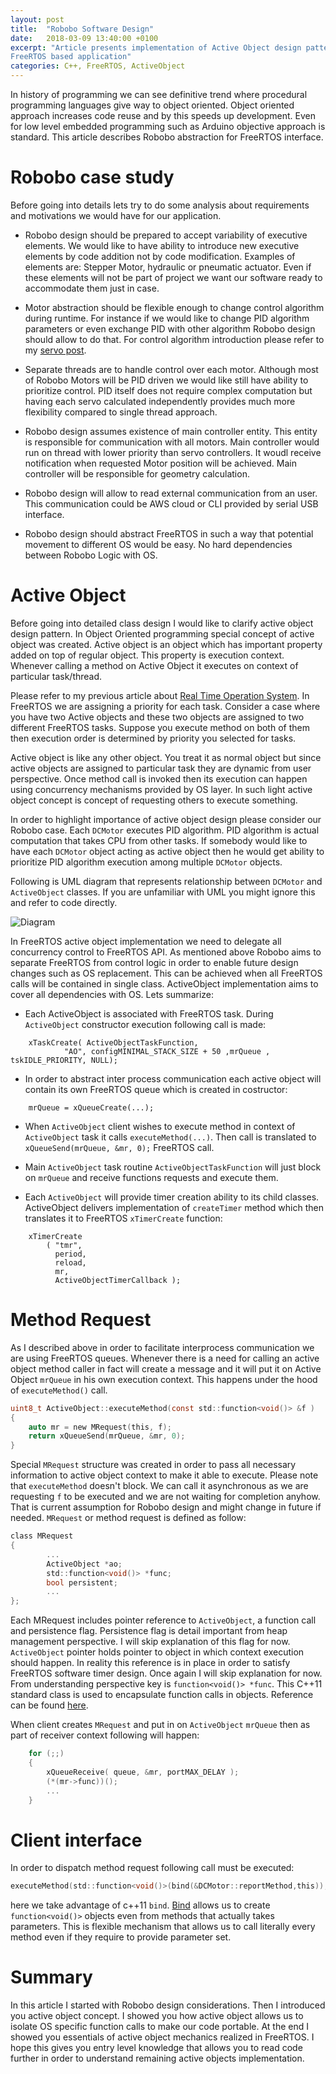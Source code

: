 ```yaml
---
layout: post
title:  "Robobo Software Design"
date:   2018-03-09 13:40:00 +0100
excerpt: "Article presents implementation of Active Object design pattern for
FreeRTOS based application"
categories: C++, FreeRTOS, ActiveObject
---
```

In history of programming we can see definitive trend where procedural
programming languages give way to object oriented. Object oriented approach
increases code reuse and by this speeds up development.  Even for low level
embedded programming such as Arduino objective approach is standard. This
article describes Robobo abstraction for FreeRTOS interface.


# Robobo case study
Before going into details lets try to do some analysis about requirements and
motivations we would have for our application. 

- Robobo design should be prepared to accept variability of executive elements. 
  We would like to have ability to introduce new executive elements by
code addition not by code modification. Examples of elements are: Stepper
Motor, hydraulic or pneumatic actuator. Even if these elements will not be part
of project we want our software ready to accommodate them just in case. 

- Motor abstraction should be flexible enough to change control algorithm
  during runtime. For instance if we would like to change PID algorithm
parameters or even exchange PID with other algorithm Robobo design should allow
to do that. For control algorithm introduction please refer to my [servo post](
https://leszek-wojcik.github.io/robobo/arduino/servo/encoder/pololu/hbridge/pid/2017/12/29/servo.html).

- Separate threads are to handle control over each motor. Although most of
  Robobo Motors will be PID driven we would like still have ability to
prioritize control. PID itself does not require complex computation but having
each servo calculated independently provides much more flexibility compared to
single thread approach.

- Robobo design assumes existence of main controller entity. This entity is
  responsible for communication with all motors. Main controller would run on
thread with lower priority than servo controllers. It woudl receive
notification when requested Motor position will be achieved. Main controller
will be responsible for geometry calculation. 

- Robobo design will allow to read external communication from an user. 
  This communication could be AWS cloud or CLI provided by serial USB interface.

- Robobo design should abstract FreeRTOS in such a way that potential movement
  to different OS would be easy. No hard dependencies between Robobo Logic with
OS.

# Active Object

Before going into detailed class design I would like to clarify active object
design pattern. In Object Oriented programming special concept of active object
was created. Active object is an object which has important property added on
top of regular object. This property is execution context. Whenever calling a
method on Active Object it executes on context of particular task/thread. 

Please refer to my previous article about [Real Time Operation
System](https://leszek-wojcik.github.io/robobo/rtos/2018/01/21/rtos.html). In
FreeRTOS we are assigning a priority for each task. Consider a case where you
have two Active objects and these two objects are assigned to two different
FreeRTOS tasks. Suppose you execute method on both of them
then execution order is determined by priority you selected for tasks.

Active object is like any other object. You treat it as normal object but
since active objects are assigned to particular task they are dynamic from user
perspective. Once method call is invoked then its execution can happen using
concurrency mechanisms provided by OS layer. In such light active object
concept is concept of requesting others to execute something. 

In order to highlight importance of active object design please consider our
Robobo case. Each `DCMotor` executes PID algorithm. PID algorithm is actual
computation that takes CPU from other tasks. If somebody would like to have
each `DCMotor` object acting as active object then he would get ability to
prioritize PID algorithm execution among multiple `DCMotor` objects.

Following is UML diagram that represents relationship between `DCMotor` and
`ActiveObject` classes. If you are unfamiliar with UML you might ignore this
and refer to code directly.

![Diagram](https://leszek-wojcik.github.io/robobo/images/DCMotor.jpg)

In FreeRTOS active object implementation we need to delegate all concurrency
control to FreeRTOS API. As mentioned above Robobo aims to separate FreeRTOS
from control logic in order to enable future design changes such as OS
replacement. This can be achieved when all FreeRTOS calls will be contained in
single class. ActiveObject implementation aims to cover all dependencies with
OS. Lets summarize:

- Each ActiveObject is associated with FreeRTOS task. During `ActiveObject`
  constructor execution following call is made:
```
    xTaskCreate( ActiveObjectTaskFunction,
            "AO", configMINIMAL_STACK_SIZE + 50 ,mrQueue , tskIDLE_PRIORITY, NULL);
```

- In order to abstract inter process communication each active object will
  contain its own FreeRTOS queue which is created in costructor:
```
    mrQueue = xQueueCreate(...);
```

- When `ActiveObject` client wishes to execute method in context of
  `ActiveObject` task it calls `executeMethod(...)`. Then call is translated to 
  `xQueueSend(mrQueue, &mr, 0);` FreeRTOS call.

- Main `ActiveObject` task routine `ActiveObjectTaskFunction` will just block
  on `mrQueue` and receive functions requests and execute them. 

- Each `ActiveObject` will provide timer creation ability to its child classes.
  ActiveObject delivers implementation of `createTimer` method which then
translates it to FreeRTOS `xTimerCreate` function:

```
    xTimerCreate
        ( "tmr",
          period,
          reload,
          mr,
          ActiveObjectTimerCallback );
```

# Method Request

As I described above in order to facilitate interprocess communication we are
using FreeRTOS queues. Whenever there is a need for calling an active object
method caller in fact will create a message and it will put it on Active Object
`mrQueue` in his own execution context. This happens under the hood of
`executeMethod()` call. 

```C
uint8_t ActiveObject::executeMethod(const std::function<void()> &f )
{
    auto mr = new MRequest(this, f);
    return xQueueSend(mrQueue, &mr, 0);
}
```

Special `MRequest` structure was created in order to pass all necessary information to
active object context to make it able to execute. Please note that
`executeMethod` doesn't block. We can call it asynchronous as we are requesting
`f` to be executed and we are not waiting for completion anyhow. That is
current assumption for Robobo design and might change in future if needed.
`MRequest` or method request is defined as follow:

```C
class MRequest
{
        ...
        ActiveObject *ao;
        std::function<void()> *func;
        bool persistent;
        ...
};
```

Each MRequest includes pointer reference to `ActiveObject`, a function call and
persistence flag. Persistence flag is detail important from heap management
perspective. I will skip explanation of this flag for now. `ActiveObject` pointer
holds pointer to object in which context execution should happen. In reality
this reference is in place in order to satisfy FreeRTOS software timer design.
Once again I will skip explanation for now.  From understanding
perspective key is `function<void()> *func`. This C++11 standard class is used to 
encapsulate function calls in objects. Reference can be found
[here](http://en.cppreference.com/w/cpp/utility/functional/function).

When client creates `MRequest` and put in on `ActiveObject` `mrQueue` then as
part of  receiver context following will happen:

```C
    for (;;) 
    {
        xQueueReceive( queue, &mr, portMAX_DELAY );
        (*(mr->func))();
        ...
    }
```

# Client interface

In order to dispatch method request following call must be executed:

```C
executeMethod(std::function<void()>(bind(&DCMotor::reportMethod,this)),
```
here we take advantage of c++11 `bind`.
[Bind](http://en.cppreference.com/w/cpp/utility/functional/bind) allows us to
create `function<void()>` objects even from methods that actually takes
parameters.  This is flexible mechanism that allows us to call literally every
method even if they require to provide parameter set. 

# Summary 

In this article I started with Robobo design considerations. Then I introduced
you active object concept. I showed you how active object allows us to isolate OS
specific function calls to make our code portable. At the end I showed you
essentials of active object mechanics realized in FreeRTOS. I hope this gives
you entry level knowledge that allows you to read code further in order to
understand remaining active objects implementation. 



